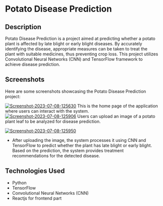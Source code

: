 # Potato Disease Prediction
## Description
Potato Disease Prediction is a project aimed at predicting whether a potato plant is affected by late blight or early blight diseases. By accurately identifying the disease, appropriate measures can be taken to treat the plant with suitable medicines, thus preventing crop loss. This project utilizes Convolutional Neural Networks (CNN) and TensorFlow framework to achieve disease prediction.

## Screenshots
Here are some screenshots showcasing the Potato Disease Prediction project:

<a href="https://ibb.co/ZVjt7h3"><img src="https://i.ibb.co/yX9G78D/Screenshot-2023-07-08-125630.png" alt="Screenshot-2023-07-08-125630" border="0"></a>
   This is the home page of the application where users can interact with the system.
<a href="https://ibb.co/vhfcGXK"><img src="https://i.ibb.co/VxbLZwP/Screenshot-2023-07-08-125906.png" alt="Screenshot-2023-07-08-125906" border="0"></a>
   Users can upload an image of a potato plant leaf to be analyzed for disease prediction.

<a href="https://ibb.co/ctrjfqt"><img src="https://i.ibb.co/6bWk9Qb/Screenshot-2023-07-08-125950.png" alt="Screenshot-2023-07-08-125950" border="0"></a>
   - After uploading the image, the system processes it using CNN and TensorFlow to predict whether the plant has late blight or early blight. Based on the prediction, the system provides treatment recommendations for the detected disease.

## Technologies Used
- Python
- TensorFlow
- Convolutional Neural Networks (CNN)
- Reactjs for frontend part
